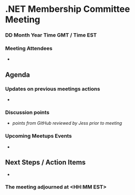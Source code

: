 # .NET Membership Committee Meeting

### DD Month Year Time GMT / Time EST
### Meeting Attendees

* 

## Agenda

### Updates on previous meetings actions

*

### Discussion points

* _points from GitHub reviewed by Jess prior to meeting_

### Upcoming Meetups Events
*

## Next Steps / Action Items

* 

### The meeting adjourned at <HH:MM EST>
